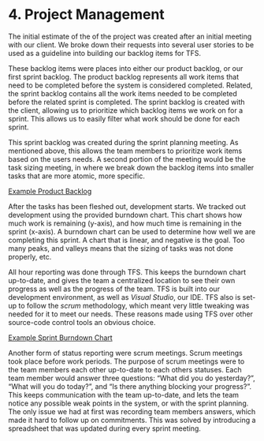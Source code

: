 # 4. Project Management

The initial estimate of the of the project was created after an initial meeting
with our client. We broke down their requests into several user stories to be
used as a guideline into building our backlog items for TFS.

These backlog items were places into either our product backlog, or our first
sprint backlog. The product backlog represents all work items that need to be
completed before the system is considered completed. Related, the sprint
backlog contains all the work items needed to be completed before the related sprint
is completed. The sprint backlog is created with the client, allowing us to
prioritize which backlog items we work on for a sprint. This allows us to easily
filter what work should be done for each sprint.

This sprint backlog was created during the sprint planning meeting. As
mentioned above, this allows the team members to prioritize work items based on
the users needs. A second portion of the meeting would be the task sizing
meeting, in where we break down the backlog items into smaller tasks that are
more atomic, more specific.

[Example Product Backlog](./files/mHaley_E42_PEA_A04.xlsx)

After the tasks has been fleshed out, development starts. We tracked out
development using the provided burndown chart. This chart shows how much work
is remaining (y-axis), and how much time is remaining in the sprint (x-axis).
A burndown chart can be used to determine how well we are completing this
sprint. A chart that is linear, and negative is the goal. Too many peaks, and
valleys means that the sizing of tasks was not done properly, etc.

All hour reporting was done through TFS. This keeps the burndown chart
up-to-date, and gives the team a centralized location to see their own progress
as well as the progress of the team. TFS is built into our development
environment, as well as _Visual Studio_, our IDE. TFS also is set-up to follow
the _scrum_ methodology, which meant very little tweaking was needed for it to
meet our needs. These reasons made using TFS over other source-code control
tools an obvious choice.

[Example Sprint Burndown Chart](./files/mHaley_E42_A04_Sprint1.png)

Another form of status reporting were scrum meetings. Scrum meetings took place
before work periods. The purpose of scrum meetings were to the team members
each other up-to-date to each others statuses. Each team member would answer
three questions: “What did you do yesterday?”, “What will you do today?”, and
“Is there anything blocking your progress?”. This keeps communication with the
team up-to-date, and lets the team notice any possible weak points in the
system, or with the sprint planning. The only issue we had at first was
recording team members answers, which made it hard to follow up on commitments.
This was solved by introducing a spreadsheet that was updated during every
sprint meeting.
